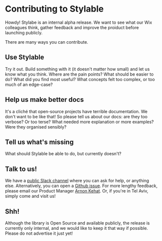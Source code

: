 # Contributing to Stylable

Howdy! Stylabe is an internal alpha release. We want to see what our Wix colleagues think, gather feedback and improve the proiduct before launching publicly.

There are many ways you can contribute.

## Use Stylable

Try it out. Build something with it (it doesn't matter how small) and let us know what you think. Where are the pain points? What should be easier to do? What did you find most useful? What concepts felt too complex, or too much of an edge-case?


## Help us make better docs

It's a cliché that open-source projects have terrible documentation. We don't want to be like that! So please tell us about our docs: are they too verbose? Or too terse? What needed more explanation or more examples? Were they organised sensibly?

## Tell us what's missing
What should Stylable be able to do, but currently doesn't? 

## Talk to us!

We have a [public Slack channel](https://wixc3.slack.com/messages/C37ARUEBD/details/) where you can ask for help, or anything else. Alternatively, you can open a [Github issue](https://github.com/wix/stylable/issues). For more lengthy feedback, please email our Product Manager [Arnon Kehat](mailto:arnonk@wix.com). Or, if you're in Tel Aviv, simply come and visit us!

## Shh!

Although the library is Open Source and available publicly, the release is currently only internal, and we would like to keep it that way if possible. Please do not advertise it just yet!

